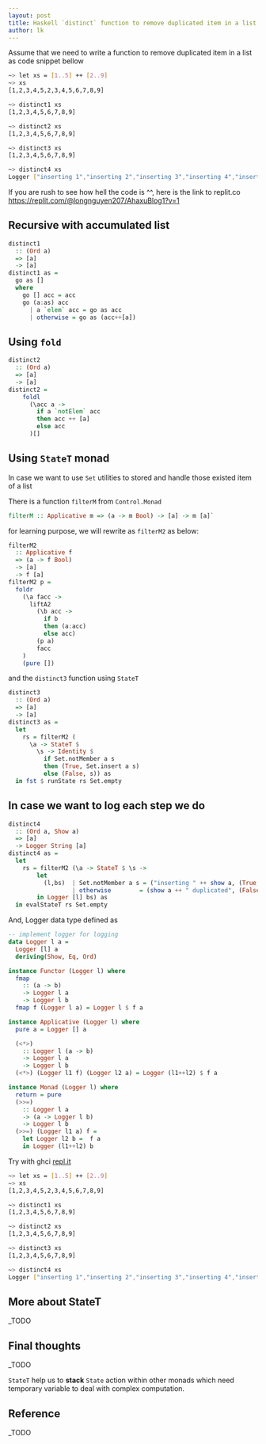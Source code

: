 ```yaml
---
layout: post
title: Haskell `distinct` function to remove duplicated item in a list
author: lk
---
```


Assume that we need to write a function to remove duplicated item in a list as code snippet bellow

```bash
~> let xs = [1..5] ++ [2..9]
~> xs
[1,2,3,4,5,2,3,4,5,6,7,8,9]

~> distinct1 xs
[1,2,3,4,5,6,7,8,9]

~> distinct2 xs
[1,2,3,4,5,6,7,8,9]

~> distinct3 xs
[1,2,3,4,5,6,7,8,9]

~> distinct4 xs
Logger ["inserting 1","inserting 2","inserting 3","inserting 4","inserting 5","2 duplicated","3 duplicated","4 duplicated","5 duplicated","inserting 6","inserting 7","inserting 8","inserting 9"] [1,2,3,4,5,6,7,8,9]
```

If you are rush to see how hell the code is ^^, here is the link to replit.co <a href="https://replit.com/@longnguyen207/AhaxuBlog1?v=1" target="_blank">https://replit.com/@longnguyen207/AhaxuBlog1?v=1</a>


## Recursive with accumulated list

```haskell
distinct1
  :: (Ord a)
  => [a]
  -> [a]
distinct1 as = 
  go as [] 
  where 
    go [] acc = acc
    go (a:as) acc 
      | a `elem` acc = go as acc
      | otherwise = go as (acc++[a])
```

## Using `fold`

```haskell
distinct2
  :: (Ord a)
  => [a]
  -> [a]
distinct2 =
    foldl
      (\acc a ->
        if a `notElem` acc
        then acc ++ [a]
        else acc
      )[]
```

## Using `StateT` monad

In case we want to use `Set` utilities to stored and handle those existed item of a list

There is a function `filterM` from `Control.Monad`

```haskell
filterM :: Applicative m => (a -> m Bool) -> [a] -> m [a]`
```

for learning purpose, we will rewrite as `filterM2` as below:
```haskell
filterM2
  :: Applicative f
  => (a -> f Bool)
  -> [a]
  -> f [a]
filterM2 p =
  foldr 
    (\a facc -> 
      liftA2
        (\b acc -> 
          if b 
          then (a:acc) 
          else acc)
        (p a)
        facc
    )
    (pure [])
```
and the `distinct3` function using `StateT`

```haskell
distinct3
  :: (Ord a)
  => [a]
  -> [a]
distinct3 as =
  let
    rs = filterM2 (
      \a -> StateT $ 
        \s -> Identity $ 
          if Set.notMember a s 
          then (True, Set.insert a s) 
          else (False, s)) as
  in fst $ runState rs Set.empty
```

## In case we want to log each step we do

```haskell
distinct4
  :: (Ord a, Show a)
  => [a]
  -> Logger String [a]
distinct4 as =
  let
    rs = filterM2 (\a -> StateT $ \s -> 
        let
          (l,bs)  | Set.notMember a s = ("inserting " ++ show a, (True, Set.insert a s))
                  | otherwise        = (show a ++ " duplicated", (False, s))
        in Logger [l] bs) as
  in evalStateT rs Set.empty
```

And, Logger data type defined as
```haskell
-- implement logger for logging
data Logger l a = 
  Logger [l] a
  deriving(Show, Eq, Ord)

instance Functor (Logger l) where
  fmap 
    :: (a -> b) 
    -> Logger l a 
    -> Logger l b
  fmap f (Logger l a) = Logger l $ f a

instance Applicative (Logger l) where
  pure a = Logger [] a

  (<*>)
    :: Logger l (a -> b) 
    -> Logger l a 
    -> Logger l b
  (<*>) (Logger l1 f) (Logger l2 a) = Logger (l1++l2) $ f a

instance Monad (Logger l) where
  return = pure
  (>>=) 
    :: Logger l a 
    -> (a -> Logger l b) 
    -> Logger l b
  (>>=) (Logger l1 a) f =
    let Logger l2 b =  f a
    in Logger (l1++l2) b
```

Try with ghci [repl.it](https://replit.com/@longnguyen207/HarmlessSteelblueDownloads#distinct.hs)
```bash
~> let xs = [1..5] ++ [2..9]
~> xs
[1,2,3,4,5,2,3,4,5,6,7,8,9]

~> distinct1 xs
[1,2,3,4,5,6,7,8,9]

~> distinct2 xs
[1,2,3,4,5,6,7,8,9]

~> distinct3 xs
[1,2,3,4,5,6,7,8,9]

~> distinct4 xs
Logger ["inserting 1","inserting 2","inserting 3","inserting 4","inserting 5","2 duplicated","3 duplicated","4 duplicated","5 duplicated","inserting 6","inserting 7","inserting 8","inserting 9"] [1,2,3,4,5,6,7,8,9]
```

## More about StateT

_TODO

## Final thoughts

_TODO

`StateT` help us to **stack** `State` action within other monads which need temporary variable to deal with complex computation.


## Reference

_TODO
